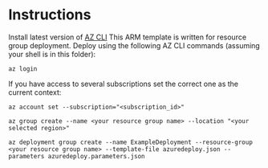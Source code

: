 # Instructions
Install latest version of [AZ CLI](https://docs.microsoft.com/en-us/cli/azure/install-azure-cli)
This ARM template is written for resource group deployment. Deploy using the following AZ CLI commands (assuming your shell is in this folder):

``az login``

If you have access to several subscriptions set the correct one as the current context:

``az account set --subscription="<subscription_id>"``

``az group create --name <your resource group name> --location "<your selected region>"``

``az deployment group create --name ExampleDeployment --resource-group <your resource group name> --template-file azuredeploy.json --parameters azuredeploy.parameters.json``

